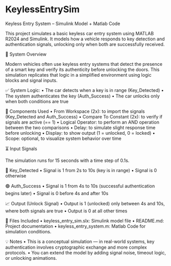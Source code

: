 # KeylessEntrySim
Keyless Entry System – Simulink Model + Matlab Code

This project simulates a basic keyless car entry system using MATLAB R2024 and Simulink. It models how a vehicle responds to key detection and authentication signals, unlocking only when both are successfully received.

🚗 System Overview

Modern vehicles often use keyless entry systems that detect the presence of a smart key and verify its authenticity before unlocking the doors. This simulation replicates that logic in a simplified environment using logic blocks and signal inputs.

✅ System Logic:
	•	The car detects when a key is in range (Key_Detected)
	•	The system authenticates the key (Auth_Success)
	•	The car unlocks only when both conditions are true

🧩 Components Used
	•	From Workspace (2x): to import the signals (Key_Detected and Auth_Success)
	•	Compare To Constant (2x): to verify if signals are active (== 1)
	•	Logical Operator: to perform an AND operation between the two comparisons
	•	Delay: to simulate slight response time before unlocking
	•	Display: to show output (1 = unlocked, 0 = locked)
	•	Scope: optional, to visualize system behavior over time

⏳ Input Signals

The simulation runs for 15 seconds with a time step of 0.1s.

🔑 Key_Detected
	•	Signal is 1 from 2s to 10s (key is in range)
	•	Signal is 0 otherwise

🟢 Auth_Success
	•	Signal is 1 from 4s to 10s (successful authentication begins later)
	•	Signal is 0 before 4s and after 10s

📈 Output (Unlock Signal)
	•	Output is 1 (unlocked) only between 4s and 10s, where both signals are true
	•	Output is 0 at all other times

📁 Files Included
	•	keyless_entry_sim.slx: Simulink model file
  •	README.md: Project documentation
  • keyless_entry_system.m: Matlab Code for simulation conditions.

💡 Notes
	•	This is a conceptual simulation — in real-world systems, key authentication involves cryptographic exchange and more complex protocols.
	•	You can extend the model by adding signal noise, timeout logic, or unlocking animations.
